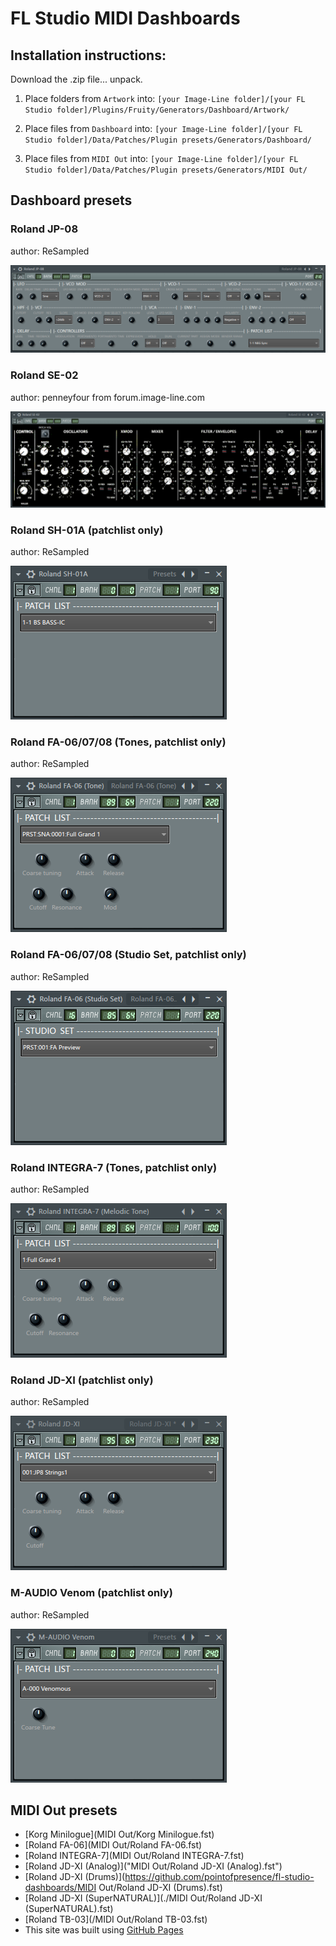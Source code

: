 # FL Studio MIDI Dashboards

## Installation instructions:

Download the .zip file... unpack.

1) Place folders from `Artwork` into:
   `[your Image-Line folder]/[your FL Studio folder]/Plugins/Fruity/Generators/Dashboard/Artwork/`

2) Place files from `Dashboard` into:
   `[your Image-Line folder]/[your FL Studio folder]/Data/Patches/Plugin presets/Generators/Dashboard/`

3) Place files from `MIDI Out` into:
   `[your Image-Line folder]/[your FL Studio folder]/Data/Patches/Plugin presets/Generators/MIDI Out/`


## Dashboard presets

### Roland JP-08

author: ReSampled

![Roland JP-08 dashboard](images/dashboard_roland_jp_08.png)
  

### Roland SE-02 

author: penneyfour from forum.image-line.com

![Roland SE-02 dashboard](images/dashboard_roland_se_02.png)


### Roland SH-01A (patchlist only)

author: ReSampled

![Roland SH-01A](images/dashboard_sh-01a.png)


### Roland FA-06/07/08 (Tones, patchlist only)

author: ReSampled

![Roland FA-06/07/08 Tone](images/dashboard_fa06_tone.png)


### Roland FA-06/07/08 (Studio Set, patchlist only)

author: ReSampled

![Roland FA-06/07/08 Studio Set](images/dashboard_fa06_ss.png)


### Roland INTEGRA-7 (Tones, patchlist only)

author: ReSampled

![Roland INTEGRA-7](images/dashboard_integra-7_melodic.png)


### Roland JD-XI (patchlist only)

author: ReSampled

![Roland JD-XI](images/dashboard_jd-xi.png)


### M-AUDIO Venom (patchlist only)

author: ReSampled

![M-AUDIO Venom](images/dashboard_m-audio_venom.png)


## MIDI Out presets

* [Korg Minilogue](MIDI Out/Korg Minilogue.fst)
* [Roland FA-06](MIDI Out/Roland FA-06.fst)
* [Roland INTEGRA-7](MIDI Out/Roland INTEGRA-7.fst)
* [Roland JD-XI (Analog)]("MIDI Out/Roland JD-XI (Analog).fst")
* [Roland JD-XI (Drums)](https://github.com/pointofpresence/fl-studio-dashboards/MIDI Out/Roland JD-XI (Drums).fst)
* [Roland JD-XI (SuperNATURAL)](./MIDI Out/Roland JD-XI (SuperNATURAL).fst)
* [Roland TB-03](/MIDI Out/Roland TB-03.fst)
* This site was built using [GitHub Pages](https://pages.github.com/)

